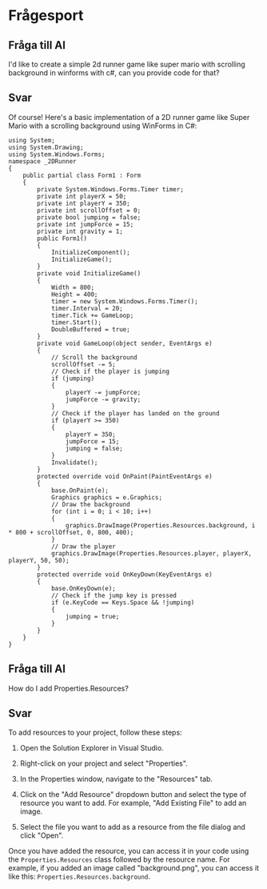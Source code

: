 # Frågesport

## Fråga till AI

I'd like to create a simple 2d runner game like super mario with scrolling background in winforms with c#, can you provide code for that?

## Svar

Of course! Here's a basic implementation of a 2D runner game like Super Mario with a scrolling background using WinForms in C#:
```
using System;
using System.Drawing;
using System.Windows.Forms;
namespace _2DRunner
{
    public partial class Form1 : Form
    {
        private System.Windows.Forms.Timer timer;
        private int playerX = 50;
        private int playerY = 350;
        private int scrollOffset = 0;
        private bool jumping = false;
        private int jumpForce = 15;
        private int gravity = 1;
        public Form1()
        {
            InitializeComponent();
            InitializeGame();
        }
        private void InitializeGame()
        {
            Width = 800;
            Height = 400;
            timer = new System.Windows.Forms.Timer();
            timer.Interval = 20;
            timer.Tick += GameLoop;
            timer.Start();
            DoubleBuffered = true;
        }
        private void GameLoop(object sender, EventArgs e)
        {
            // Scroll the background
            scrollOffset -= 5;
            // Check if the player is jumping
            if (jumping)
            {
                playerY -= jumpForce;
                jumpForce -= gravity;
            }
            // Check if the player has landed on the ground
            if (playerY >= 350)
            {
                playerY = 350;
                jumpForce = 15;
                jumping = false;
            }
            Invalidate();
        }
        protected override void OnPaint(PaintEventArgs e)
        {
            base.OnPaint(e);
            Graphics graphics = e.Graphics;
            // Draw the background
            for (int i = 0; i < 10; i++)
            {
                graphics.DrawImage(Properties.Resources.background, i * 800 + scrollOffset, 0, 800, 400);
            }
            // Draw the player
            graphics.DrawImage(Properties.Resources.player, playerX, playerY, 50, 50);
        }
        protected override void OnKeyDown(KeyEventArgs e)
        {
            base.OnKeyDown(e);
            // Check if the jump key is pressed
            if (e.KeyCode == Keys.Space && !jumping)
            {
                jumping = true;
            }
        }
    }
}
```

## Fråga till AI

How do I add Properties.Resources?

## Svar

To add resources to your project, follow these steps:

1. Open the Solution Explorer in Visual Studio.

2. Right-click on your project and select "Properties".

3. In the Properties window, navigate to the "Resources" tab.

4. Click on the "Add Resource" dropdown button and select the type of resource you want to add. For example, "Add Existing File" to add an image.

5. Select the file you want to add as a resource from the file dialog and click "Open".

Once you have added the resource, you can access it in your code using the `Properties.Resources` class followed by the resource name. For example, if you added an image called "background.png", you can access it like this: `Properties.Resources.background`.
